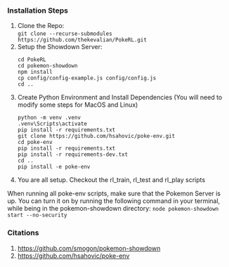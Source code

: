 ### Installation Steps
1. Clone the Repo:  
    ```git clone --recurse-submodules https://github.com/thekevalian/PokeRL.git```
2. Setup the Showdown Server: 
    ```
    cd PokeRL
    cd pokemon-showdown
    npm install
    cp config/config-example.js config/config.js
    cd ..
    ```
3. Create Python Environment and Install Dependencies (You will need to modify some steps for MacOS and Linux)
    ```
    python -m venv .venv
    .venv\Scripts\activate
    pip install -r requirements.txt
    git clone https://github.com/hsahovic/poke-env.git
    cd poke-env
    pip install -r requirements.txt
    pip install -r requirements-dev.txt
    cd ..
    pip install -e poke-env
    ```
4. You are all setup. Checkout the rl_train, rl_test and rl_play scripts 

When running all poke-env scripts, make sure that the Pokemon Server is up. You can turn it on by running the following command in your terminal, while being in the pokemon-showdown directory:
```node pokemon-showdown start --no-security```


### Citations
1. https://github.com/smogon/pokemon-showdown
2. https://github.com/hsahovic/poke-env


